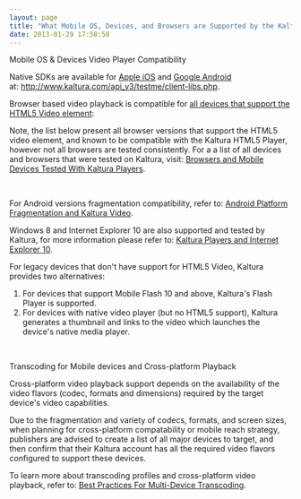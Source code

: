 ```yaml
---
layout: page
title: "What Mobile OS, Devices, and Browsers are Supported by the Kaltura Players?"
date: 2013-01-29 17:58:58
---
```


<p class="p1">
  <span class="s1"><span class="mce-heading-2">Mobile OS & Devices Video Player Compatibility</span> </span>
</p>

<p class="p1">
  <span class="s1">Native SDKs are available for <a href="http://www.apple.com/ios/" target="_blank">Apple iOS</a> and <a href="http://www.android.com/" target="_blank">Google Android</a> at: <span class="s2"><a href="http://www.kaltura.com/api_v3/testme/client-libs.php" target="_blank">http://www.kaltura.com/api_v3/testme/client-libs.php</a>.</span></span>
</p>

<p class="p2">
  Browser based video playback is compatible for <a href="http://caniuse.com/#feat=video" target="_blank">all devices that support the HTML5 Video element</a>:
</p>

<p class="p2 mce-note-graphic">
  Note, the list below present all browser versions that support the HTML5 video element, and known to be compatible with the Kaltura HTML5 Player, however not all browsers are tested consistently. For a a list of all devices and browsers that were tested on Kaltura, visit: <a href="{{site.url}}/documentation/Knowledge/browsers-and-mobile-devices-tested-kaltura-players.html">Browsers and Mobile Devices Tested With Kaltura Players</a>.
</p>

<p class="p2">
</p>

<p class="p2">
   
</p>

<p class="p1">
  <span class="s1">For Android versions fragmentation compatibility, refer to: <a href="{{site.url}}/documentation/Knowledge/android-platform-fragmentation-and-kaltura-video.html">Android Platform Fragmentation and Kaltura Video</a>.</span>
</p>

<p class="p1">
  <span class="s1">Windows 8 and Internet Explorer 10 are also supported and tested by Kaltura, for more information please refer to: <a href="{{site.url}}/documentation/Knowledge/kaltura-players-and-internet-explorer-10.html">Kaltura Players and Internet Explorer 10</a>.</span>
</p>

<p class="p1">
  <span class="s1">For legacy devices that don't have support for HTML5 Video, Kaltura provides two alternatives:</span>
</p>

1.  For devices that support Mobile Flash 10 and above, Kaltura's Flash Player is supported.
2.  For devices with native video player (but no HTML5 support), Kaltura generates a thumbnail and links to the video which launches the device's native media player.

 

<p class="mce-heading-2">
  Transcoding for Mobile devices and Cross-platform Playback
</p>

Cross-platform video playback support depends on the availability of the video flavors (codec, formats and dimensions) required by the target device's video capabilities.

Due to the fragmentation and variety of codecs, formats, and screen sizes, when planning for cross-platform compatability or mobile reach strategy, publishers are advised to create a list of all major devices to target, and then confirm that their Kaltura account has all the required video flavors configured to support these devices.

To learn more about transcoding profiles and cross-platform video playback, refer to: <a href="{{site.url}}/documentation/Knowledge/best-practices-multi-device-transcoding.html" target="_blank">Best Practices For Multi-Device Transcoding</a>.